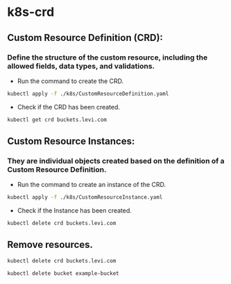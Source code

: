 # k8s-crd

## Custom Resource Definition (CRD):

### Define the structure of the custom resource, including the allowed fields, data types, and validations. 

- Run the command to create the CRD.

```sh
kubectl apply -f ./k8s/CustomResourceDefinition.yaml
```

- Check if the CRD has been created.
```sh
kubectl get crd buckets.levi.com
```

## Custom Resource Instances: 

### They are individual objects created based on the definition of a Custom Resource Definition.

- Run the command to create an instance of the CRD.
```sh
kubectl apply -f ./k8s/CustomResourceInstance.yaml
```

- Check if the Instance has been created.

```sh
kubectl delete crd buckets.levi.com
```

## Remove resources.


```sh
kubectl delete crd buckets.levi.com
```

```sh
kubectl delete bucket example-bucket
```